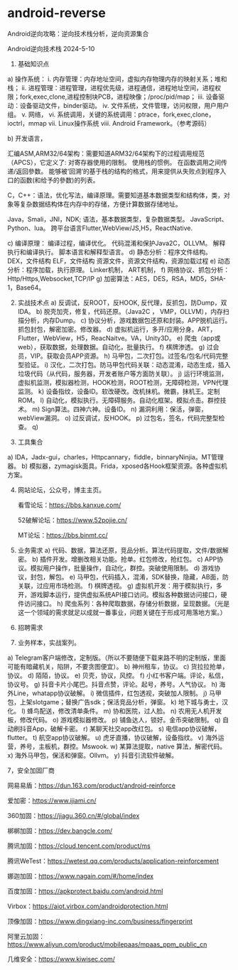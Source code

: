 # android-reverse
Android逆向攻略：逆向技术栈分析，逆向资源集合

Android逆向技术栈
2024-5-10
1.	基础知识点

a)	操作系统：
i.	内存管理：内存地址空间，虚拟内存物理内存的映射关系；堆和栈；
ii.	进程管理：进程管理，进程优先级，进程通信，进程地址空间，进程权限；fork,exec,clone,进程控制块PCB，进程映像；/proc/pid/map；
iii.	设备驱动：设备驱动文件，binder驱动。
iv.	文件系统，文件管理，访问权限，用户用户组。
v.	网络，
vi.	系统调用，关键的系统调用：ptrace，fork,exec,clone，ioctrl，mmap
vii.	Linux操作系统
viii.	Android Framework。（参考源码）

b)	开发语言，

汇编ASM,ARM32/64架构：需要知道ARM32/64架构下的过程调用规范（APCS），它定义了:
对寄存器使用的限制。
使用栈的惯例。
在函数调用之间传递/返回參数。
能够被‘回溯’的基于栈的结构的格式，用来提供从失败点到程序入口的函数(和给予的參数)的列表。

C，C++：语法，优化写法，编译原理。需要知道基本数据类型和结构体，类，对象等复杂数据结构体在内存中的存储，方便计算数据存储地址。

Java，Smali，JNI，NDK; 语法，基本数据类型，复杂数据类型。
JavaScript、Python、lua。
跨平台语言Flutter,WebView/JS,H5，ReactNative. 

c)	编译原理：
编译过程，编译优化。
代码混淆和保护Java2C，OLLVM。
解释执行和编译执行。
脚本语言和解释型语言。
d)	静态分析：程序文件结构。
DEX，文件结构
ELF，文件结构
资源文件，资源文件结构，资源加载过程
e)	动态分析：程序加载，执行原理。
Linker机制，
ART机制，
f)	网络协议、抓包分析：Http/Https,Websocket,TCP/IP
g)	加密算法：AES，DES，RSA，MD5，SHA-1，Base64。

2.	实战技术点
a)	反调试，反ROOT，反HOOK, 反代理，反抓包，防Dump，双IDA。
b)	脱壳加壳，修复，代码还原。（Java2C ， VMP，OLLVM），内存扫描分析，内存Dump。
c)	协议分析，游戏数据包还原和封装。APP脱机运行。抓包封包，解密加密。修改器。
d)	虚拟机运行，多开/应用分身。ART，Flutter，WebView，H5，ReacNaitve。VA，Unity3D。
e)	爬虫（app或web），获取数据，处理数据。自动化，批量执行。
f)	棋牌渗透。
g)	过会员，VIP。获取会员APP资源。
h)	马甲包，二次打包。过签名/包名/代码完整型验证。
i)	汉化，二次打包。防马甲包代码关联：动态混淆，动态生成，插入垃圾代码（从代码，服务器，开发者账户等方面防关联）。
j)	运行环境监测，虚拟机监测，模拟器检测，HOOK检测，ROOT检测，无障碍检测，VPN代理监测。
k)	设备指纹，设备ID。软改硬改。改机抹机。微霸，抹机王。定制ROM。
l)	自动化，模拟执行。无障碍服务。自动化框架。模拟点击。群控技术。
m)	Sign算法。四神六神。设备ID。
n)	漏洞利用：保活，弹窗，webView漏洞。
o)	过反调试，反HOOK。
p)	过包名，签名，代码完整型检查。
q)	

3.	工具集合

a)	IDA，Jadx-gui，charles，Httpcannary，fiddle，binnaryNinjia。MT管理器。
b)	模拟器，zymagisk面具。Frida，xposed各Hook框架资源。各种虚拟机方案。

4.	网站论坛，公众号，博主主页。

    看雪论坛：https://bbs.kanxue.com/
  
    52破解论坛：https://www.52pojie.cn/
  
    MT论坛：https://bbs.binmt.cc/



5.	业务需求
a)	代码、数据，算法还原，竞品分析。算法代码提取，文件/数据解密。
b)	插件开发。增删改相关功能。抢单。红包修改，抢红包。
c)	APP协议。模拟用户操作，批量操作，自动化，群控。突破使用限制。
d)	游戏协议，封包，解包。
e)	马甲包，代码插入，混淆，SDK替换，隐藏，AB面，防关联，过应用市场检测。
f)	棋牌透视。
g)	虚拟机开发：用于模拟执行，多开，游戏脚本运行，提供虚拟系统API接口访问。模拟各种数据访问接口，硬件访问接口。
h)	爬虫系列：各种爬取数据，存储分析数据，呈现数据。（光是这一个领域的需求就足以成就一番事业，问题关键在于形成可用落地方案。）

6.	招聘需求

7.	业务样本，实战案列。

a)	Telegram客户端修改，定制版。（所以不要随便下载来路不明的定制版，里面可能有暗藏机关，陷阱，不要贪图便宜）。
b)	神州租车，协议。
c)	货拉拉抢单，协议。
d)	陌陌，协议。
e)	贝壳，协议，风控。
f)	小红书客户端。评论，私信，协议号。
g)	抖音卡片小尾巴。抖音点赞，评论。起号，养号。人气协议。
h)	海外Line，whatapp协议破解。
i)	微信插件，红包透视，突破加人限制。
j)	马甲包，上架slotgame；替换广告sdk；保活竞品分析，弹窗。
k)	地下城与勇士，汉化。
l)	蜂鸟配送，修改清单条件。
m)	协和医院，过人脸。
n)	农用无人机开发板，修改代码。
o)	游戏模拟器修改。
p)	铺鱼达人，锁好。金币突破限制。
q)	自动刷抖音App，破解卡密。
r)	某聊天社交app改红包。
s)	电信app协议破解，flutter。
t)	航空app协议破解。
u)	虎牙直播，协议破解，设备指纹。
v)	海外运营，养号，主板机，群控。Mswook.
w)	某算法提取，native 算法，解密代码。
x)	海外马甲包，保活和弹窗。Ollvm。
y)	抖音引流软件破解。

7，安全加固厂商

网易易盾：https://dun.163.com/product/android-reinforce

爱加密：https://www.ijiami.cn/

360加固：https://jiagu.360.cn/#/global/index

梆梆加固：https://dev.bangcle.com/

腾讯加固：https://cloud.tencent.com/product/ms

腾讯WeTest：https://wetest.qq.com/products/application-reinforcement

娜迦加固：https://www.nagain.com/#/home/index

百度加固：https://apkprotect.baidu.com/android.html

Virbox：https://aiot.virbox.com/androidprotection.html

顶像加固：https://www.dingxiang-inc.com/business/fingerprint

阿里云加固：https://www.aliyun.com/product/mobilepaas/mpaas_ppm_public_cn

几维安全：https://www.kiwisec.com/





